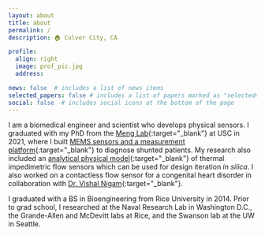 ```yaml
---
layout: about
title: about
permalink: /
description: 🏠 Culver City, CA

profile:
  align: right
  image: prof_pic.jpg
  address: 

news: false  # includes a list of news items
selected_papers: false # includes a list of papers marked as "selected={true}"
social: false  # includes social icons at the bottom of the page
---
```




I am a biomedical engineer and scientist who develops physical sensors. I graduated with my PhD from the [Meng Lab](https://biomems.usc.edu/){:target="\_blank"} at USC in 2021, where I built [MEMS sensors and a measurement platform](https://ieeexplore.ieee.org/abstract/document/8808653){:target="\_blank"} to diagnose shunted patients. My research also included an [analytical physical model](https://ieeexplore.ieee.org/abstract/document/9390289){:target="\_blank"} of thermal impedimetric flow sensors which can be used for design iteration *in silica*. I also worked on a contactless flow sensor for a congenital heart disorder in collaboration with [Dr. Vishal Nigam](https://www.seattlechildrens.org/research/centers-programs/developmental-biology-regenerative-medicine/labs/nigam-lab/){:target="\_blank"}.

I graduated with a BS in Bioengineering from Rice University in 2014. Prior to grad school, I researched at the Naval Research Lab in Washington D.C., the Grande-Allen and McDevitt labs at Rice, and the Swanson lab at the UW in Seattle.